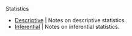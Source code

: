 Statistics

- [Descriptive](https://rpubs.com/TheAbstract/626642) | Notes on descriptive statistics.
- [Inferential](https://rpubs.com/TheAbstract/626643) | Notes on inferential statistics.
